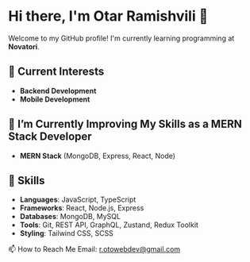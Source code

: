 # Hi there, I'm Otar Ramishvili 👋

Welcome to my GitHub profile! I'm currently learning programming at **Novatori**.

## 🔭 Current Interests
- **Backend Development**
- **Mobile Development**

## 🌱 I’m Currently Improving My Skills as a MERN Stack Developer
- **MERN Stack** (MongoDB, Express, React, Node)

## 🚀 Skills
- **Languages**: JavaScript, TypeScript
- **Frameworks**: React, Node.js, Express
- **Databases**: MongoDB, MySQL
- **Tools**: Git, REST API, GraphQL, Zustand, Redux Toolkit
- **Styling**: Tailwind CSS, SCSS

📫 How to Reach Me
Email: r.otowebdev@gmail.com
